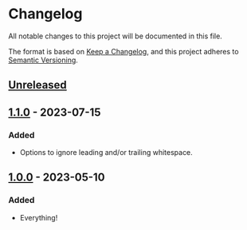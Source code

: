 # Changelog

All notable changes to this project will be documented in this file.

The format is based on [Keep a Changelog](https://keepachangelog.com/en/1.0.0/),
and this project adheres to [Semantic Versioning](https://semver.org/spec/v2.0.0.html).

## [Unreleased]

## [1.1.0] - 2023-07-15

### Added

- Options to ignore leading and/or trailing whitespace.

## [1.0.0] - 2023-05-10

### Added

- Everything!

[unreleased]: https://github.com/russ3llc/multiline-wrap/compare/v1.1.0...main
[1.1.0]: https://github.com/olivierlacan/keep-a-changelog/compare/v1.0.0...v1.1.0
[1.0.0]: https://github.com/russ3llc/multiline-wrap/releases/tag/v1.0.0